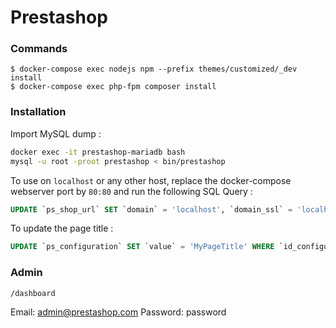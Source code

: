 # Prestashop

### Commands

~~~~~~~~~~~~~~~~~~~~~~~~~~~~~~~~~~~~~~~~~~~~~~~~~~~~~~~~~~~~~~~~~~~~~~~~~~~~~~~~$ docker-compose up -d
$ docker-compose exec nodejs npm --prefix themes/customized/_dev install
$ docker-compose exec php-fpm composer install
~~~~~~~~~~~~~~~~~~~~~~~~~~~~~~~~~~~~~~~~~~~~~~~~~~~~~~~~~~~~~~~~~~~~~~~~~~~~~~~~


### Installation

Import MySQL dump :
````bash
docker exec -it prestashop-mariadb bash
mysql -u root -proot prestashop < bin/prestashop
````

To use on ``localhost`` or any other host, replace the 
docker-compose webserver port by ``80:80`` and run the following 
SQL Query : 
````sql
UPDATE `ps_shop_url` SET `domain` = 'localhost', `domain_ssl` = 'localhost' WHERE `id_shop_url` = 1;
````

To update the page title : 
````sql
UPDATE `ps_configuration` SET `value` = 'MyPageTitle' WHERE `id_configuration` = 231
````

### Admin 
``/dashboard``

Email: admin@prestashop.com
Password: password
